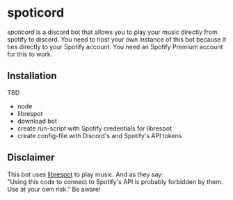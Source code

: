 # spoticord

*spoticord* is a discord bot that allows you to play your music directly from spotify to discord. You need to host your own instance of this bot because it ties directly to your Spotify account. You need an Spotify Premium account for this to work.

## Installation

TBD
- node
- librespot
- download bot
- create run-script with Spotify credentials for librespot
- create config-file with Discord's and Spotify's API tokens

## Disclaimer

This bot uses [librespot](https://github.com/librespot-org/librespotlibrespot) to play music. And as they say:  
"Using this code to connect to Spotify's API is probably forbidden by them. Use at your own risk." Be aware!
